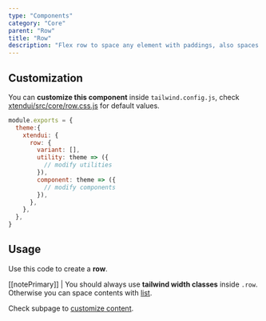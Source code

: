 ```yaml
---
type: "Components"
category: "Core"
parent: "Row"
title: "Row"
description: "Flex row to space any element with paddings, also spaces vertically."
---
```


## Customization

You can **customize this component** inside `tailwind.config.js`, check [xtendui/src/core/row.css.js](https://github.com/minimit/xtendui/blob/master/src/core/row.css.js) for default values.

```jsx
module.exports = {
  theme:{
    xtendui: {
      row: {
        variant: [],
        utility: theme => ({
          // modify utilities
        }),
        component: theme => ({
          // modify components
        }),
      },
    },
  },
}
```

## Usage

Use this code to create a **row**.

<demo>
  <demovanilla src="vanilla/components/core/row/usage">
  </demovanilla>
</demo>

[[notePrimary]]
| You should always use **tailwind width classes** inside `.row`. Otherwise you can space contents with [list](/components/core/list).

Check subpage to [customize content](/components/core/row/content).
